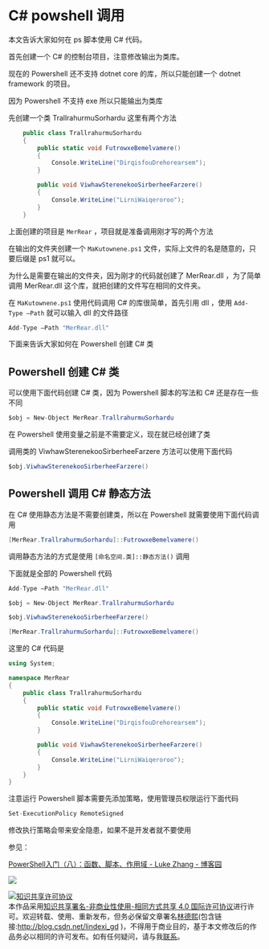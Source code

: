 # C# powshell 调用

本文告诉大家如何在 ps 脚本使用 C# 代码。

<!--more-->
<!-- csdn -->

首先创建一个 C# 的控制台项目，注意修改输出为类库。

现在的 Powershell 还不支持 dotnet core 的库，所以只能创建一个 dotnet framework 的项目。

因为 Powershell 不支持 exe 所以只能输出为类库

先创建一个类 TrallrahurmuSorhardu 这里有两个方法

```csharp
    public class TrallrahurmuSorhardu
    {
        public static void FutrowxeBemelvamere()
        {
            Console.WriteLine("DirqisfouDrehorearsem");
        }

        public void ViwhawSterenekooSirberheeFarzere()
        {
            Console.WriteLine("LirniWaiqeroroo");
        }
    }
```

上面创建的项目是 `MerRear` ，项目就是准备调用刚才写的两个方法

在输出的文件夹创建一个 `MaKutownene.ps1` 文件，实际上文件的名是随意的，只要后缀是 ps1 就可以。

为什么是需要在输出的文件夹，因为刚才的代码就创建了 MerRear.dll ，为了简单调用 MerRear.dll 这个库，就把创建的文件写在相同的文件夹。

在 `MaKutownene.ps1` 使用代码调用 C# 的库很简单，首先引用 dll ，使用 `Add-Type –Path` 就可以输入 dll 的文件路径

```csharp
Add-Type –Path "MerRear.dll"
```

下面来告诉大家如何在 Powershell 创建 C# 类

## Powershell 创建 C# 类

可以使用下面代码创建 C# 类，因为 Powershell 脚本的写法和 C# 还是存在一些不同

```csharp
$obj = New-Object MerRear.TrallrahurmuSorhardu

```

在 Powershell 使用变量之前是不需要定义，现在就已经创建了类

调用类的 ViwhawSterenekooSirberheeFarzere 方法可以使用下面代码

```csharp
$obj.ViwhawSterenekooSirberheeFarzere()

```

## Powershell 调用 C# 静态方法

在 C# 使用静态方法是不需要创建类，所以在 Powershell 就需要使用下面代码调用

```csharp
[MerRear.TrallrahurmuSorhardu]::FutrowxeBemelvamere()
```

调用静态方法的方式是使用 `[命名空间.类]::静态方法()` 调用

下面就是全部的 Powershell 代码

```csharp
Add-Type –Path "MerRear.dll"

$obj = New-Object MerRear.TrallrahurmuSorhardu

$obj.ViwhawSterenekooSirberheeFarzere()

[MerRear.TrallrahurmuSorhardu]::FutrowxeBemelvamere()
```

这里的 C# 代码是

```csharp
using System;

namespace MerRear
{
    public class TrallrahurmuSorhardu
    {
        public static void FutrowxeBemelvamere()
        {
            Console.WriteLine("DirqisfouDrehorearsem");
        }

        public void ViwhawSterenekooSirberheeFarzere()
        {
            Console.WriteLine("LirniWaiqeroroo");
        }
    }
}
```

注意运行 Powershell 脚本需要先添加策略，使用管理员权限运行下面代码

```csharp
Set-ExecutionPolicy RemoteSigned
```

修改执行策略会带来安全隐患，如果不是开发者就不要使用

参见：

[PowerShell入门（八）：函数、脚本、作用域 - Luke Zhang - 博客园](https://www.cnblogs.com/ceachy/archive/2013/02/26/PoweShell_Function_Script_Scope.html )

![](https://i.loli.net/2018/08/19/5b78d02917a19.jpg)

<a rel="license" href="http://creativecommons.org/licenses/by-nc-sa/4.0/"><img alt="知识共享许可协议" style="border-width:0" src="https://licensebuttons.net/l/by-nc-sa/4.0/88x31.png" /></a><br />本作品采用<a rel="license" href="http://creativecommons.org/licenses/by-nc-sa/4.0/">知识共享署名-非商业性使用-相同方式共享 4.0 国际许可协议</a>进行许可。欢迎转载、使用、重新发布，但务必保留文章署名[林德熙](http://blog.csdn.net/lindexi_gd)(包含链接:http://blog.csdn.net/lindexi_gd )，不得用于商业目的，基于本文修改后的作品务必以相同的许可发布。如有任何疑问，请与我[联系](mailto:lindexi_gd@163.com)。

